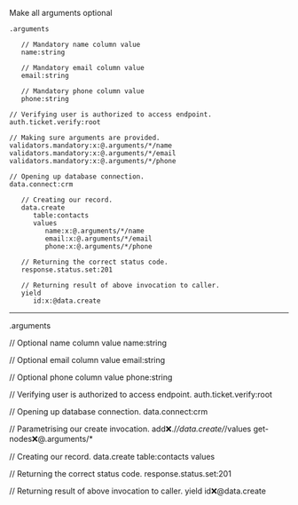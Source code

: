 Make all arguments optional

```hyperlambda
.arguments

   // Mandatory name column value
   name:string

   // Mandatory email column value
   email:string

   // Mandatory phone column value
   phone:string

// Verifying user is authorized to access endpoint.
auth.ticket.verify:root

// Making sure arguments are provided.
validators.mandatory:x:@.arguments/*/name
validators.mandatory:x:@.arguments/*/email
validators.mandatory:x:@.arguments/*/phone

// Opening up database connection.
data.connect:crm

   // Creating our record.
   data.create
      table:contacts
      values
         name:x:@.arguments/*/name
         email:x:@.arguments/*/email
         phone:x:@.arguments/*/phone

   // Returning the correct status code.
   response.status.set:201

   // Returning result of above invocation to caller.
   yield
      id:x:@data.create
``` 
---
.arguments

   // Optional name column value
   name:string

   // Optional email column value
   email:string

   // Optional phone column value
   phone:string

// Verifying user is authorized to access endpoint.
auth.ticket.verify:root

// Opening up database connection.
data.connect:crm

   // Parametrising our create invocation.
   add:x:./*/data.create/*/values
      get-nodes:x:@.arguments/*

   // Creating our record.
   data.create
      table:contacts
      values

   // Returning the correct status code.
   response.status.set:201

   // Returning result of above invocation to caller.
   yield
      id:x:@data.create
